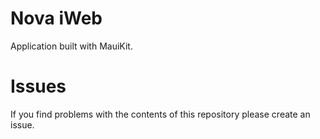 # Nova iWeb

Application built with MauiKit.

# Issues
If you find problems with the contents of this repository please create an issue.
